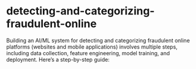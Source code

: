 # detecting-and-categorizing-fraudulent-online
Building an AI/ML system for detecting and categorizing fraudulent online platforms (websites and mobile applications) involves multiple steps, including data collection, feature engineering, model training, and deployment. Here’s a step-by-step guide:
